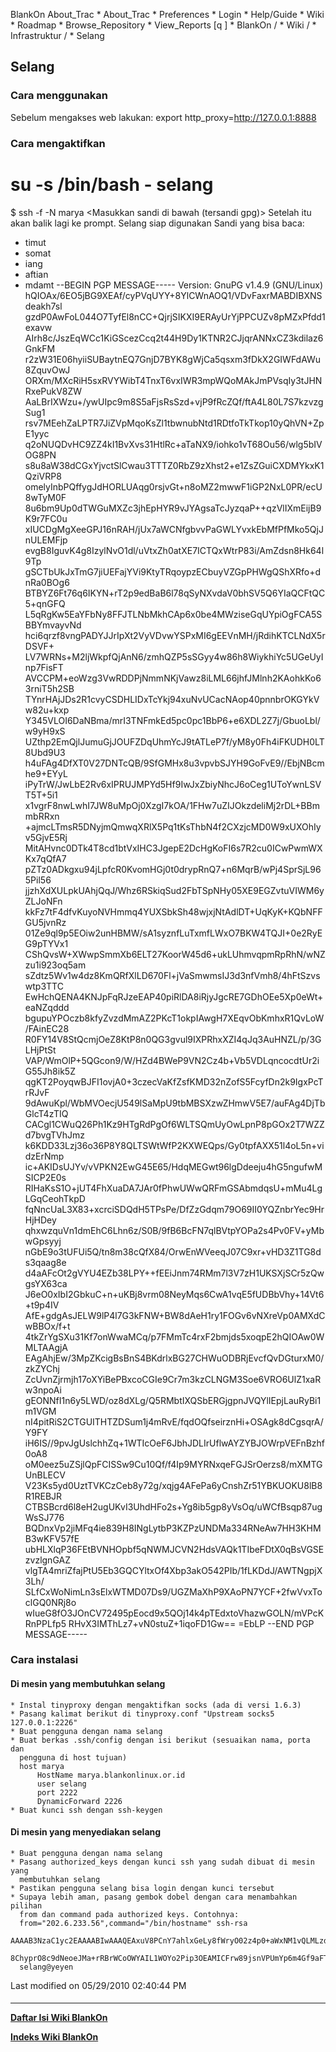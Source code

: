    BlankOn
 About_Trac
    * About_Trac
    * Preferences
    * Login
    * Help/Guide
    * Wiki
    * Roadmap
    * Browse_Repository
    * View_Reports
[q                 ]
    * BlankOn  /
    * Wiki  /
    * Infrastruktur  /
    * Selang
## Selang
### Cara menggunakan
Sebelum mengakses web lakukan:
export http_proxy=http://127.0.0.1:8888
### Cara mengaktifkan
# su -s /bin/bash - selang
$ ssh -f -N marya
<Masukkan sandi di bawah (tersandi gpg)>
Setelah itu akan balik lagi ke prompt. Selang siap digunakan
Sandi yang bisa baca:
- timut
- somat
- iang
- aftian
- mdamt
--BEGIN PGP MESSAGE-----
Version: GnuPG v1.4.9 (GNU/Linux)
hQIOAx/6EO5jBG9XEAf/cyPVqUYY+8YlCWnAOQ1/VDvFaxrMABDIBXNSdeakh7sl
gzdP0AwFoL044O7TyfEl8nCC+QjrjSIKXI9ERAyUrYjPPCUZv8pMZxPfdd1exavw
AIrh8c/JszEqWCc1KiGScezCcq2t44H9Dy1KTNR2CJjqrANNxCZ3kdilaz6GnkFM
r2zW31E06hyiiSUBaytnEQ7GnjD7BYK8gWjCa5qsxm3fDkX2GIWFdAWu8ZquvOwJ
ORXm/MXcRiH5sxRVYWibT4TnxT6vxIWR3mpWQoMAkJmPVsqIy3tJHNRxePukV8ZW
AaLBrIXWzu+/ywUIpc9m8S5aFjsRsSzd+vjP9fRcZQf/ftA4L80L7S7kzvzgSug1
rsv7MEehZaLPTR7JiZVpMqoKsZl1tbwnubNtd1RDtfoTkTkop10yQhVN+ZpE1yyc
q2oNUQDvHC9ZZ4kI1BvXvs31HtlRc+aTaNX9/iohko1vT68Ou56/wlg5bIVOG8PN
s8u8aW38dCGxYjvctSlCwau3TTTZ0RbZ9zXhst2+e1ZsZGuiCXDMYkxK1QziVRP8
omelyInbPQffygJdHORLUAqg0rsjvGt+n8oMZ2mwwF1iGP2NxL0PR/ecU8wTyM0F
8u6bm9Up0dTWGuMXZc3jhEpHYR9vJYAgsaTcJyzqaP++qzVlIXmEijB9K9r7FC0u
xIUCDgMgXeeGPJ16nRAH/jUx7aWCNfgbvvPaGWLYvxkEbMfPfMko5QjJnULEMFjp
evgB8IguvK4g8IzylNvO1dl/uVtxZh0atXE7ICTQxWtrP83i/AmZdsn8Hk64l9Tp
gSCTbUkJxTmG7jiUEFajYVi9KtyTRqoypzECbuyVZGpPHWgQShXRfo+dnRa0BOg6
BTBYZ6Ft76q6IKYN+rT2p9edBaB6l78qSyNXvdaV0bhSV5Q6YIaQCFtQC5+qnGFQ
L5qRgKw5EaYFbNy8FFJTLNbMkhCAp6x0be4MWziseGqUYpiOgFCA5SBBYmvayvNd
hci6qrzf8vngPADYJJrIpXt2VyVDvwYSPxMI6gEEVnMH/jRdihKTCLNdX5rDSVF+
LV7WRNs+M2ljWkpfQjAnN6/zmhQZP5sSGyy4w86h8WiykhiYc5UGeUyInp7FisFT
AVCCPM+eoWzg3VwRDDPjNmmNKjVawz8iLML66jhfJMlnh2KAohkKo63rniT5h2SB
TYnrHAjJDs2R1cvyCSDHLIDxTcYkj94xuNvUCacNAop40pnnbrOKGYkVw82u+kxp
Y345VLOI6DaNBma/mrI3TNFmkEd5pc0pc1BbP6+e6XDL2Z7j/GbuoLbl/w9yH9xS
UZthp2EmQjlJumuGjJOUFZDqUhmYcJ9tATLeP7f/yM8y0Fh4iFKUDH0LT8Ubd9U3
h4uFAg4DfXT0V27DNTcQB/9SfGMHx8u3vpvbSJYH9GoFvE9//EbjNBcmhe9+EYyL
iPyTrW/JwLbE2Rv6xIPRUJMPYd5Hf9IwJxZbiyNhcJ6oCeg1UToYwnLSVT5T+5i1
x1vgrF8nwLwhI7JW8uMpOj0XzgI7kOA/1FHw7uZIJOkzdeliMj2rDL+BBmmbRRxn
+ajmcLTmsR5DNyjmQmwqXRlX5Pq1tKsThbN4f2CXzjcMD0W9xUXOhIyv5GjvE5Rj
MitAHvnc0DTk4T8cd1btVxIHC3JgepE2DcHgKoFI6s7R2cu0ICwPwmWXKx7qQfA7
pZTz0ADkgxu94jLpfcR0KvomHGj0t0drypRnQ7+n6MqrB/wPj4SprSjL965Pil56
jjzhXdXULpkUAhjQqJ/Whz6RSkiqSud2FbTSpNHy05XE9EGZvtuVIWM6yZLJoNFn
kkFz7tF4dfvKuyoNVHmmq4YUXSbkSh48wjxjNtAdlDT+UqKyK+KQbNFFGU5jvnRz
01Ze9ql9p5EOiw2unHBMW/sA1syznfLuTxmfLWxO7BKW4TQJI+0e2RyEG9pTYVx1
CShQvsW+XWwpSmmXb6ELT27KoorW45d6+ukLUhmvqpmRpRhN/wNZzu1i923oq5am
sZdtz5Wv1w4dz8KmQRfXlLD670Fl+jVaSmwmsIJ3d3nfVmh8/4hFtSzvswtp3TTC
EwHchQENA4KNJpFqRJzeEAP40piRlDA8iRjyJgcRE7GDhOEe5Xp0eWt+eaNZqddd
bgupuYPOczb8kfyZvzdMmAZ2PKcT1okpIAwgH7XEqvObKmhxR1QvLoW/FAinEC28
R0FY14V8StQcmjOeZ8KtP8n0QG3gvul9IXPRhxXZI4qJq3AuHNZL/p/3GLHjPtSt
VAP/WmOlP+5QGcon9/W/HZd4BWeP9VN2Cz4b+Vb5VDLqncocdtUr2iG55Jh8ik5Z
qgKT2PoyqwBJFI1ovjA0+3czecVaKfZsfKMD32nZofS5FcyfDn2k9IgxPcTrRJvF
9dAwuKpl/WbMVOecjU549lSaMpU9tbMBSXzwZHmwV5E7/auFAg4DjTbGlcT4zTIQ
CACgl1CWuQ26Ph1Kz9HTgRdPgOf6WLTSQmUyOwLpnP8pGOx2T7WZZd7bvgTVhJmz
k6KDD33Lzj36o36P8Y8QLTSWtWfP2KXWEQps/Gy0tpfAXX51l4oL5n+vidzErNmp
ic+AKIDsUJYv/vVPKN2EwG45E65/HdqMEGwt96lgDdeeju4hG5ngufwMSICP2E0s
RIHaKsS1O+jUT4FhXuaDA7JAr0fPhwUWwQRFmGSAbmdqsU+mMu4LgLGqCeohTkpD
fqNncUaL3X83+xcrciSDQdH5TPsPe/DfZzGdqm79O69II0YQZnbrYec9HrHjHDey
qhxwzquVn1dmEhC6Lhn6z/S0B/9fB6BcFN7qlBVtpYOPa2s4Pv0FV+yMbwGpsyyj
nGbE9o3tUFUi5Q/tn8m38cQfX84/OrwEnWVeeqJ07C9xr+vHD3Z1TG8ds3qaag8e
d4aAFcOt2gVYU4EZb38LPY++fEEiJnm74RMm7l3V7zH1UKSXjSCr5zQwgsYX63ca
J6eO0xIbI2GbkuC+n+uKBj8vrm08NeyMqs6CwA1vqE5fUDBbVhy+14Vt6+t9p4IV
AfE+gdgAsJELW9lP4l7G3kFNW+BW8dAeH1ry1FOGv6vNXreVp0AMXdCwBBOx/f+t
4tkZrYgSXu31Kf7onWwaMCq/p7FMmTc4rxF2bmjds5xoqpE2hQIOAw0WMLTAAgjA
EAgAhjEw/3MpZKcigBsBnS4BKdrlxBG27CHWuODBRjEvcfQvDGturxM0/zkZYChj
ZcUvnZjrmjh17oXYiBePBxcoCGIe9Cr7m3kzCLNGM3Soe6VRO6UlZ1xaRw3npoAi
gEONNfI1n6y5LWD/oz8dXLg/Q5RMbtIXQSbERGjgpnJVQYlIEpjLauRyBi1m1VGM
nI4pitRiS2CTGUITHTZDSum1j4mRvE/fqdOQfseirznHi+OSAgk8dCgsqrA/Y9FY
iH6IS//9pvJgUslchhZq+1WTIcOeF6JbhJDLIrUflwAYZYBJOWrpVEFnBzhf0oA8
oM0eez5uZSjlQpFCISSw9Cu10Qf/f4Ip9MYRNxqeFGJSrOerzs8/mXMTGUnBLECV
V23Ks5yd0UztTVKCzCeb8y72g/xqjg4AFePa6yCnshZr51YBKUOKU8lB8R1REBJR
CTBSBcrd6l8eH2ugUKvI3UhdHFo2s+Yg8ib5gp8yVsOq/uWCfBsqp87ugWsSJ776
BQDnxVp2jiMFq4ie839H8INgLytbP3KZPzUNDMa334RNeAw7HH3KHMB3wKFV57fE
ubHLXlqP36FEtBVNHOpbf5qNWMJCVN2HdsVAQk1TIbeFDtX0qBsVGSEzvzlgnGAZ
vlgTA4mriZfajPtU5Eb3GQCYltxOf4Xbp3akO542PIb/1fLKDdJ/AWTNgpjX3Lh/
SLfCxWoNimLn3sElxWTMD07Ds9/UGZMaXhP9XAoPN7YCF+2fwVvxToclGQ0NRj8o
wIueG8fO3JOnCV72495pEocd9x5QOj14k4pTEdxtoVhazwGOLN/mVPcKRnPPLfp5
RHvX3IMThLz7+vN0stuZ+1iqoFD1Gw==
=EbLP
--END PGP MESSAGE-----
### Cara instalasi
#### Di mesin yang membutuhkan selang
    * Instal tinyproxy dengan mengaktifkan socks (ada di versi 1.6.3)
    * Pasang kalimat berikut di tinyproxy.conf "Upstream socks5 127.0.0.1:2226"
    * Buat pengguna dengan nama selang
    * Buat berkas .ssh/config dengan isi berikut (sesuaikan nama, porta dan
      pengguna di host tujuan)
      host marya
          HostName marya.blankonlinux.or.id
          user selang
          port 2222
          DynamicForward 2226
    * Buat kunci ssh dengan ssh-keygen
#### Di mesin yang menyediakan selang
    * Buat pengguna dengan nama selang
    * Pasang authorized_keys dengan kunci ssh yang sudah dibuat di mesin yang
      membutuhkan selang
    * Pastikan pengguna selang bisa login dengan kunci tersebut
    * Supaya lebih aman, pasang gembok dobel dengan cara menambahkan pilihan
      from dan command pada authorized keys. Contohnya:
      from="202.6.233.56",command="/bin/hostname" ssh-rsa
      AAAAB3NzaC1yc2EAAAABIwAAAQEAxuV8PCnY7ahlxGeLy8fWryO02z4p0+aWxNM1vQLMLzd10CpWTnOYiqyVZ7IDt4fr9vCUPFYzf4sfwWCJzvyJDkBwJfourLo2hAPzosxNNXDtPMOvCYKW12CwtLtLgWZq09wgiCzYbIdK3Rs3/
      8ChyprO8c9dNeoeJMa+rRBrWCoOWYAIL1WOYo2Pip3OEAMICFrw89jsnVPUmYp6m4Gf9aFTaE0X7utKyT15+na2SJMJzc5DuFFQycPXqhRNK7zoLIZvIMq5nd8ePgx230INY3FG5GZnOE27syQocRFnnKZaSFU+0sv00B+1O4g5wSTjsFHsvjf6Y7YMHXT5jEjtBw==
      selang@yeyen
Last modified on 05/29/2010 02:40:44 PM
#### 
    
 
 
 
 
 
---
[**Daftar Isi Wiki BlankOn**](/DaftarIsi/README.md)
 
[**Indeks Wiki BlankOn**](/Indeks.md)
